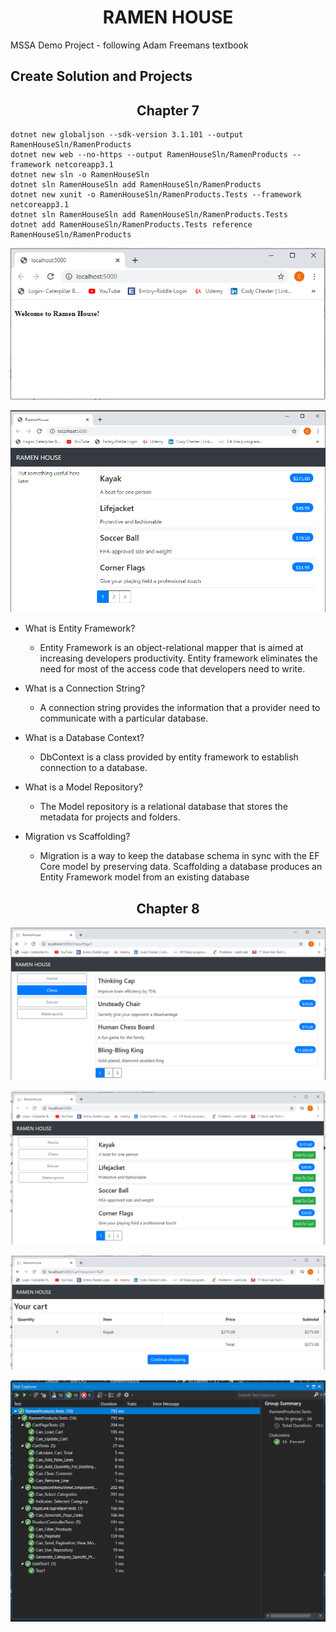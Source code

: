 # <div align="center">RAMEN HOUSE</div>
 MSSA Demo Project - following Adam Freemans textbook

## Create Solution and Projects

## <div align="center">Chapter 7</div>

    dotnet new globaljson --sdk-version 3.1.101 --output RamenHouseSln/RamenProducts
    dotnet new web --no-https --output RamenHouseSln/RamenProducts --framework netcoreapp3.1
    dotnet new sln -o RamenHouseSln
    dotnet sln RamenHouseSln add RamenHouseSln/RamenProducts 
    dotnet new xunit -o RamenHouseSln/RamenProducts.Tests --framework netcoreapp3.1
    dotnet sln RamenHouseSln add RamenHouseSln/RamenProducts.Tests 
    dotnet add RamenHouseSln/RamenProducts.Tests reference RamenHouseSln/RamenProducts
   
![Welcome Page 1](https://github.com/Chester2171/Ramen-House/blob/master/WelcomeScreen1.PNG)

![Figure 7.9](https://github.com/Chester2171/Ramen-House/blob/master/Figure%207.9.PNG)

* What is Entity Framework?
    * Entity Framework is an object-relational mapper that is aimed at increasing developers productivity. Entity framework eliminates the need for most of the access code that developers need to write. 

* What is a Connection String?
    * A connection string provides the information that a provider need to communicate with a particular database. 

* What is a Database Context?
    * DbContext is a class provided by entity framework to establish connection to a database.

* What is a Model Repository?
    * The Model repository is a relational database that stores the metadata for projects and folders.

* Migration vs Scaffolding?
    * Migration is a way to keep the database schema in sync with the EF Core model by preserving data.  Scaffolding a database produces an Entity Framework model from an existing database
    
## <div align="center">Chapter 8</div>

![Figure 8.5](https://github.com/Chester2171/Ramen-House/blob/master/CH%208%20Figure%208.5.PNG)

![Figure 8.10](https://github.com/Chester2171/Ramen-House/blob/master/CH%208%20Figure%208.10.PNG)

![Figure 8.11](https://github.com/Chester2171/Ramen-House/blob/master/CH%208%20Figure%208.11.PNG)

![CH 8 Tests](https://github.com/Chester2171/Ramen-House/blob/master/CH%208%20Tests.PNG)
    
    
    
    
    
    
    
    
